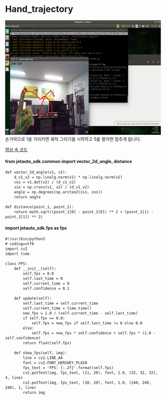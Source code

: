 # Hand_trajectory
<img src="Screenshot from 2023-06-19 20-08-21.png"  width="700" height="370">
손가락으로 1을 가리키면 궤적 그리기를 시작하고 5를 펼치면 멈추게 됩니다.


[영상 속 코드](#ros_hand_trajectory.py)






#### from jetauto_sdk.common import vector_2d_angle, distance 
```
def vector_2d_angle(v1, v2):
    d_v1_v2 = np.linalg.norm(v1) * np.linalg.norm(v2)
    cos = v1.dot(v2) / (d_v1_v2)
    sin = np.cross(v1, v2) / (d_v1_v2)
    angle = np.degrees(np.arctan2(sin, cos))
    return angle

def distance(point_1, point_2):
    return math.sqrt((point_1[0] - point_2[0]) ** 2 + (point_1[1] - point_2[1]) ** 2)
```

#### import jetauto_sdk.fps as fps
```
#!/usr/bin/python3
# coding=utf8
import cv2
import time

class FPS:
    def __init__(self):
        self.fps = 0.0
        self.last_time = 0
        self.current_time = 0
        self.confidence = 0.1

    def update(self):
        self.last_time = self.current_time
        self.current_time = time.time()
        new_fps = 1.0 / (self.current_time - self.last_time)
        if self.fps == 0.0:
            self.fps = new_fps if self.last_time != 0 else 0.0
        else:
            self.fps = new_fps * self.confidence + self.fps * (1.0 - self.confidence)
        return float(self.fps)

    def show_fps(self, img):
        line = cv2.LINE_AA
        font = cv2.FONT_HERSHEY_PLAIN
        fps_text = 'FPS: {:.2f}'.format(self.fps)
        cv2.putText(img, fps_text, (11, 20), font, 1.0, (32, 32, 32), 4, line)
        cv2.putText(img, fps_text, (10, 20), font, 1.0, (240, 240, 240), 1, line)
        return img
```
